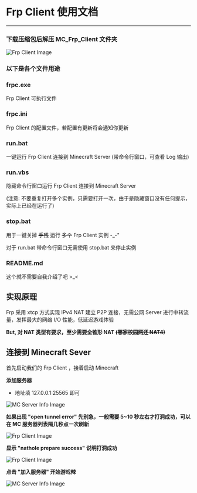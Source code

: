 # Frp Client 使用文档
___
### 下载压缩包后解压 MC_Frp_Client 文件夹

![Frp Client Image](https://transfer.v4.xhq666.cn:82/files/frp_img/files.png)

### 以下是各个文件用途

### frpc.exe

Frp Client 可执行文件
### frpc.ini

Frp Client 的配置文件，若配置有更新将会通知你更新
### run.bat

一键运行 Frp Client 连接到 Minecraft Server (带命令行窗口，可查看 Log 输出)
### run.vbs

隐藏命令行窗口运行 Frp Client 连接到 Minecraft Server

(注意: 不要重复打开多个实例，只需要打开一次，由于是隐藏窗口没有任何提示，实际上已经在运行了)
### stop.bat

用于一键关掉 ~~手残~~ 运行 ~~多个~~ Frp Client 实例 -_-"

对于 run.bat 带命令行窗口无需使用 stop.bat 来停止实例
### README.md

这个就不需要自我介绍了吧 >_<


## 实现原理

Frp 采用 xtcp 方式实现 IPv4 NAT 建立 P2P 连接，无需公网 Server 进行中转流量，发挥最大的网络 I/O 性能，低延迟游戏体验

__But, 对 NAT 类型有要求，至少需要全锥形 NAT ~~(哪家校园网还 NAT4)~~__

## 连接到 Minecraft Sever

首先启动我们的 Frp Client ，接着启动 Minecraft

__添加服务器__

+ 地址填 127.0.0.1:25565 即可

![MC Server Info Image](https://transfer.v4.xhq666.cn:82/files/frp_img/server_info.png)

__如果出现 "open tunnel error" 先别急，一般需要 5~10 秒左右才打洞成功，可以在 MC 服务器列表隔几秒点一次刷新__

![Frp Client Image](https://transfer.v4.xhq666.cn:82/files/frp_img/open_tunnel_error.png)

__显示 "nathole prepare success" 说明打洞成功__

![Frp Client Image](https://transfer.v4.xhq666.cn:82/files/frp_img/nathole_success.png)

__点击 "加入服务器" 开始游戏辣__

![MC Server Info Image](https://transfer.v4.xhq666.cn:82/files/frp_img/delay.png)
